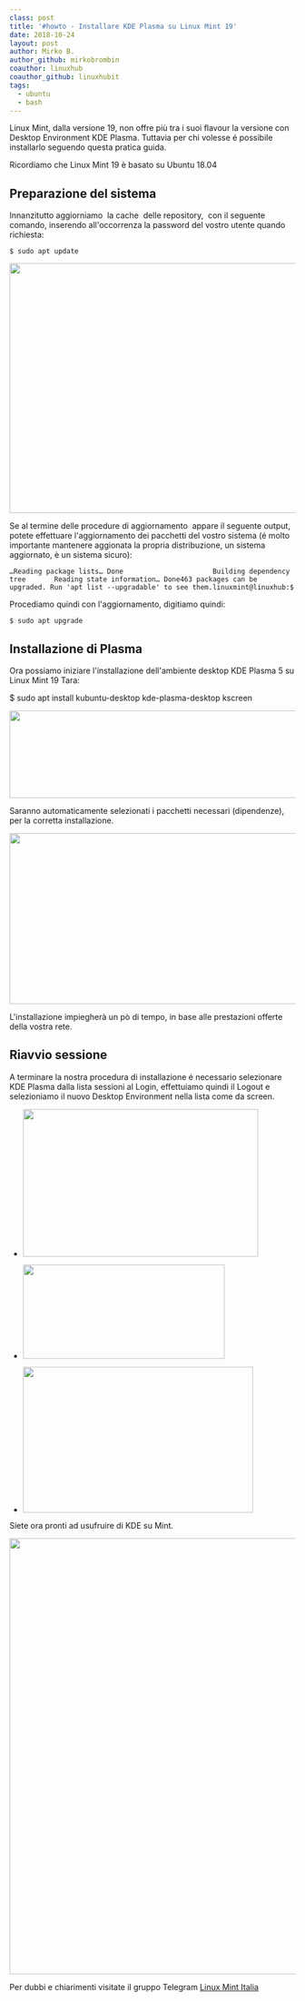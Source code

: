 ```yaml
---
class: post
title: '#howto - Installare KDE Plasma su Linux Mint 19'
date: 2018-10-24
layout: post
author: Mirko B.
author_github: mirkobrombin
coauthor: linuxhub
coauthor_github: linuxhubit
tags:
  - ubuntu  
  - bash
---
```

<!-- wp:paragraph --><p>Linux Mint, dalla versione 19, non offre più tra i suoi flavour la versione con Desktop Environment KDE Plasma. Tuttavia per chi volesse é possibile installarlo seguendo questa pratica guida.</p><!-- /wp:paragraph --><!-- wp:paragraph --><p>Ricordiamo che Linux Mint 19 è basato su Ubuntu 18.04</p><!-- /wp:paragraph --><!-- wp:heading --><h2>Preparazione del sistema</h2><!-- /wp:heading --><!-- wp:paragraph --><p>Innanzitutto aggiorniamo&nbsp; la cache&nbsp; delle repository,&nbsp; con il seguente comando, inserendo all'occorrenza la password del vostro utente quando richiesta:</p><!-- /wp:paragraph --><!-- wp:preformatted --><pre><code class="language-bash">$ sudo apt update</code></pre><!-- /wp:preformatted --><!-- wp:image {"id":6966,"align":"center"} --><p><img class=" size-full wp-image-432" alt="" src="https://linuxhub.it/wordpress/wp-content/uploads/2018/10/kde_1.png" width="820" height="440" /></p><!-- /wp:image --><!-- wp:paragraph --><p>Se al termine delle procedure di aggiornamento&nbsp; appare il seguente output, potete effettuare l'aggiornamento dei pacchetti del vostro sistema (é molto importante mantenere aggionata la propria distribuzione, un sistema aggiornato, è un sistema sicuro):</p><!-- /wp:paragraph --><!-- wp:preformatted --><pre><code class="language-bash">…Reading package lists… Done                      Building dependency tree       Reading state information… Done463 packages can be upgraded. Run 'apt list --upgradable' to see them.linuxmint@linuxhub:$ </code></pre><!-- /wp:preformatted --><!-- wp:paragraph --><p>Procediamo quindi con l'aggiornamento, digitiamo quindi:</p><!-- /wp:paragraph --><!-- wp:paragraph --><pre><code class="language-bash">$ sudo apt upgrade</code></pre><!-- /wp:paragraph --><!-- wp:heading --><h2 id="mce_55">Installazione di Plasma</h2><!-- /wp:heading --><!-- wp:paragraph --><p>Ora possiamo iniziare l'installazione dell'ambiente desktop KDE Plasma 5 su Linux Mint 19 Tara:</p><!-- /wp:paragraph --><!-- wp:paragraph --><p>$ sudo apt install kubuntu-desktop kde-plasma-desktop kscreen</p><!-- /wp:paragraph --><!-- wp:image {"id":6970,"align":"center"} --><p><img class=" size-full wp-image-433" alt="" src="https://linuxhub.it/wordpress/wp-content/uploads/2018/10/kde_2.png" width="834" height="154" /></p><!-- /wp:image --><!-- wp:paragraph --><p>Saranno automaticamente selezionati i pacchetti necessari (dipendenze), per la corretta installazione.</p><!-- /wp:paragraph --><!-- wp:image {"id":6971,"align":"center"} --><p><img class=" size-full wp-image-434" alt="" src="https://linuxhub.it/wordpress/wp-content/uploads/2018/10/kde_3.png" width="847" height="301" /></p><!-- /wp:image --><!-- wp:paragraph --><p>L'installazione impiegherà un pò di tempo, in base alle prestazioni offerte della vostra rete.</p><!-- /wp:paragraph --><!-- wp:heading --><h2>Riavvio sessione</h2><!-- /wp:heading --><!-- wp:paragraph --><p>A terminare la nostra procedura di installazione é necessario selezionare KDE Plasma dalla lista sessioni al Login, effettuiamo quindi il Logout e selezioniamo il nuovo Desktop Environment nella lista come da screen.</p><!-- /wp:paragraph --><!-- wp:gallery {"align":"center"} --><ul>	<li>	<p><img class=" size-full wp-image-435" alt="" src="https://linuxhub.it/wordpress/wp-content/uploads/2018/10/kde_4.png" width="414" height="260" /></p>	</li>	<li>	<p><img class=" size-full wp-image-436" alt="" src="https://linuxhub.it/wordpress/wp-content/uploads/2018/10/kde_5-1.png" width="355" height="166" /></p>	</li>	<li>	<p><img class=" size-full wp-image-437" alt="" src="https://linuxhub.it/wordpress/wp-content/uploads/2018/10/kde_6.png" width="405" height="257" /></p>	</li></ul><!-- /wp:gallery --><!-- wp:paragraph --><p>Siete ora pronti ad usufruire di KDE su Mint.</p><!-- /wp:paragraph --><!-- wp:image {"id":6977,"align":"center"} --><p><img class=" size-full wp-image-438" alt="" src="https://linuxhub.it/wordpress/wp-content/uploads/2018/10/kde_7.png" width="1366" height="768" /></p><!-- /wp:image --><!-- wp:paragraph --><p>Per dubbi e chiarimenti visitate il gruppo Telegram <a href="Linux Mint Italia ? Topic: - Linux Mint  - Open source - Off topic tech/dev  ? Links: Channel: https://t.me/LinuxMintItalia_channel FB: https://bit.ly/2w6yyH2 Network: ? @gentedilinux  linuxhub.it  Rules : https://wp.me/P8UqjY-18N Forum LM: https://bit.ly/2Llmufs https://t.me/LinuxMintItalia">Linux Mint Italia</a></p><!-- /wp:paragraph -->